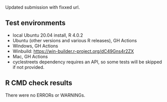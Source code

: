 Updated submission with fixxed url.

## Test environments
* local Ubuntu 20.04 install, R 4.0.2
* Ubuntu (other versions and various R releases), GH Actions
* Windows, GH Actions
* Winbuild: https://win-builder.r-project.org/dC49Gns4r2ZX
* Mac, GH Actions
* cyclestreets dependency requires an API, so some tests will be skipped if not provided.

## R CMD check results
There were no ERRORs or WARNINGs. 
